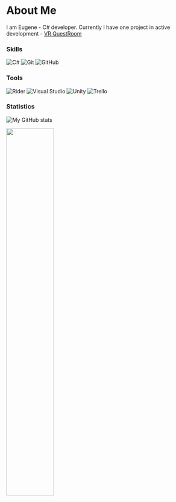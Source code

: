 # About Me

I am Eugene - C# developer. Currently I have one project in active development - [VR QuestRoom](https://github.com/anufrienkoek/VR-QuestRoom)

### Skills

![C#](https://img.shields.io/badge/-C%23-000000?style=for-the-badge&logo=csharp&logoColor=blueviolet)
![Git](https://img.shields.io/badge/Git-000000.svg?style=for-the-badge&logo=Git&logoColor=red&color=black)
![GitHub](https://img.shields.io/badge/GitHub-000000.svg?style=for-the-badge&logo=GitHub&logoColor=white&color=black)

### Tools

![Rider](https://img.shields.io/badge/Rider-000000.svg?style=for-the-badge&logo=Rider&logoColor=crimson&color=black)
![Visual Studio](https://img.shields.io/badge/Visual_Studio-000000.svg?style=for-the-badge&logo=visualstudio&logoColor=blueviolet)
![Unity](https://img.shields.io/badge/-Unity-000000?style=for-the-badge&logo=unity)
![Trello](https://img.shields.io/badge/Trello-000000.svg?style=for-the-badge&logo=Trello&logoColor=blue&color=black)

### Statistics

![My GitHub stats](https://github-readme-stats.vercel.app/api?username=anufrienkoek&theme=transparent&show_icons=true&hide=issues,contribs&count_private=true)

<img src="https://streak-stats.demolab.com/?user=anufrienkoek&theme=transparent" width="50%">
